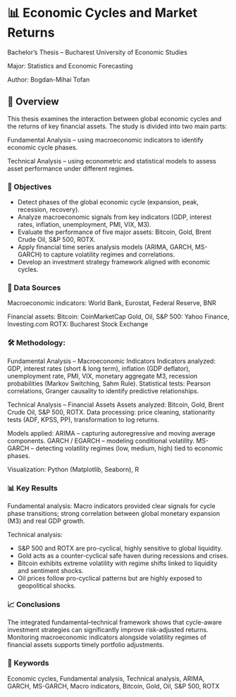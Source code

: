 # **📊 Economic Cycles and Market Returns**

Bachelor’s Thesis – Bucharest University of Economic Studies

Major: Statistics and Economic Forecasting

Author: Bogdan-Mihai Tofan


## **📌 Overview**

This thesis examines the interaction between global economic cycles and the returns of key financial assets. The study is divided into two main parts:

Fundamental Analysis – using macroeconomic indicators to identify economic cycle phases.

Technical Analysis – using econometric and statistical models to assess asset performance under different regimes.



### **🎯 Objectives**

- Detect phases of the global economic cycle (expansion, peak, recession, recovery).
- Analyze macroeconomic signals from key indicators (GDP, interest rates, inflation, unemployment, PMI, VIX, M3).
- Evaluate the performance of five major assets: Bitcoin, Gold, Brent Crude Oil, S&P 500, ROTX.
- Apply financial time series analysis models (ARIMA, GARCH, MS-GARCH) to capture volatility regimes and correlations.
- Develop an investment strategy framework aligned with economic cycles.

### **📂 Data Sources**

Macroeconomic indicators:
World Bank, Eurostat, Federal Reserve, BNR

Financial assets:
Bitcoin: CoinMarketCap
Gold, Oil, S&P 500: Yahoo Finance, Investing.com
ROTX: Bucharest Stock Exchange

### **🛠 Methodology:**

Fundamental Analysis – Macroeconomic Indicators
Indicators analyzed: GDP, interest rates (short & long term), inflation (GDP deflator), unemployment rate, PMI, VIX, monetary aggregate M3, recession probabilities (Markov Switching, Sahm Rule).
Statistical tests: Pearson correlations, Granger causality to identify predictive relationships.

Technical Analysis – Financial Assets
Assets analyzed: Bitcoin, Gold, Brent Crude Oil, S&P 500, ROTX.
Data processing: price cleaning, stationarity tests (ADF, KPSS, PP), transformation to log returns.

Models applied:
ARIMA – capturing autoregressive and moving average components.
GARCH / EGARCH – modeling conditional volatility.
MS-GARCH – detecting volatility regimes (low, medium, high) tied to economic phases.

Visualization: Python (Matplotlib, Seaborn), R

### **📊 Key Results**

Fundamental analysis: Macro indicators provided clear signals for cycle phase transitions; strong correlation between global monetary expansion (M3) and real GDP growth.

Technical analysis:
- S&P 500 and ROTX are pro-cyclical, highly sensitive to global liquidity.
- Gold acts as a counter-cyclical safe haven during recessions and crises.
- Bitcoin exhibits extreme volatility with regime shifts linked to liquidity and sentiment shocks.
- Oil prices follow pro-cyclical patterns but are highly exposed to geopolitical shocks.

### **📈 Conclusions**

The integrated fundamental–technical framework shows that cycle-aware investment strategies can significantly improve risk-adjusted returns. Monitoring macroeconomic indicators alongside volatility regimes of financial assets supports timely portfolio adjustments.

### **📜 Keywords**

Economic cycles, Fundamental analysis, Technical analysis, ARIMA, GARCH, MS-GARCH, Macro indicators, Bitcoin, Gold, Oil, S&P 500, ROTX
